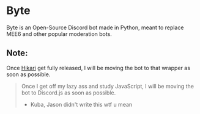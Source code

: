 # Byte

Byte is an Open-Source Discord bot made in Python, meant to replace MEE6 and other popular moderation bots.

## Note:
Once [Hikari](https://www.hikari-py.dev/) get fully released, I will be moving the bot to that wrapper as soon as possible.

> Once I get off my lazy ass and study JavaScript, I will be moving the bot to Discord.js as soon as possible.
> - Kuba, Jason didn't write this wtf u mean
